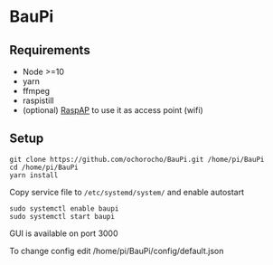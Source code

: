 # BauPi 

## Requirements

* Node >=10
* yarn
* ffmpeg
* raspistill
* (optional) [RaspAP](https://github.com/billz/raspap-webgui#quick-installer) to use it as access point (wifi)

## Setup

```
git clone https://github.com/ochorocho/BauPi.git /home/pi/BauPi
cd /home/pi/BauPi
yarn install
```

Copy service file to `/etc/systemd/system/` and enable autostart

```
sudo systemctl enable baupi
sudo systemctl start baupi
```

GUI is available on port 3000

To change config edit /home/pi/BauPi/config/default.json
